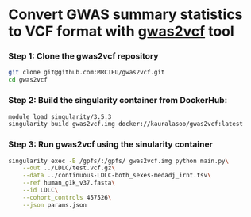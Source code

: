 # Convert GWAS summary statistics to VCF format with [gwas2vcf](https://github.com/MRCIEU/gwas2vcf) tool

### Step 1: Clone the gwas2vcf repository

```bash
git clone git@github.com:MRCIEU/gwas2vcf.git
cd gwas2vcf
```

### Step 2: Build the singularity container from DockerHub:

```bash
module load singularity/3.5.3
singularity build gwas2vcf.img docker://kauralasoo/gwas2vcf:latest
```

### Step 3: Run gwas2vcf using the sinularity container

```bash
singularity exec -B /gpfs/:/gpfs/ gwas2vcf.img python main.py\
    --out ../LDLC/test.vcf.gz\
    --data ../continuous-LDLC-both_sexes-medadj_irnt.tsv\
    --ref human_g1k_v37.fasta\
    --id LDLC\
    --cohort_controls 457526\
    --json params.json
```

